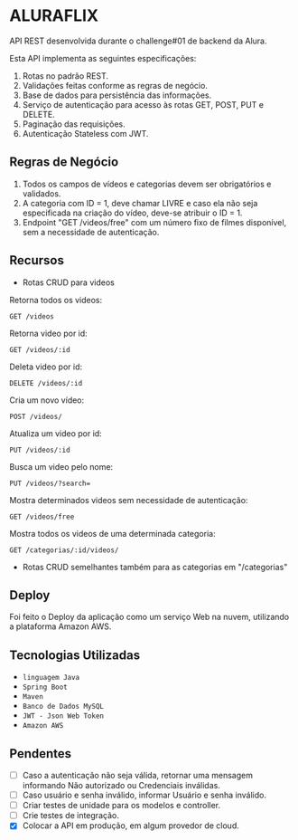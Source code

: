 # ALURAFLIX
API REST desenvolvida durante o challenge#01 de backend da Alura.

Esta API implementa as seguintes especificações:
1. Rotas no padrão REST.
2. Validações feitas conforme as regras de negócio.
3. Base de dados para persistência das informações.
4. Serviço de autenticação para acesso às rotas GET, POST, PUT e DELETE.
5. Paginação das requisições.
6. Autenticação Stateless com JWT.

## Regras de Negócio
1. Todos os campos de vídeos e categorias devem ser obrigatórios e validados.
2. A categoria com ID = 1, deve chamar LIVRE e caso ela não seja especificada na criação do vídeo, deve-se atribuir o ID = 1.
3. Endpoint "GET /videos/free" com um número fixo de filmes disponível, sem a necessidade de autenticação.

## Recursos
- Rotas CRUD para videos

Retorna todos os videos:
```
GET /videos
```

Retorna video por id:
```
GET /videos/:id
```

Deleta video por id:
```
DELETE /videos/:id
```

Cria um novo vídeo:
```
POST /videos/
```

Atualiza um video por id:
```
PUT /videos/:id
```

Busca um video pelo nome:
```
PUT /videos/?search=
```

Mostra determinados videos sem necessidade de autenticação:
```
GET /videos/free
```

Mostra todos os videos de uma determinada categoria:
```
GET /categorias/:id/videos/
```

- Rotas CRUD semelhantes também para as categorias em "/categorias"

## Deploy
Foi feito o Deploy da aplicação como um serviço Web na nuvem, utilizando a plataforma Amazon AWS.

## Tecnologias Utilizadas
- `linguagem Java`
- `Spring Boot`
- `Maven`
- `Banco de Dados MySQL`
- `JWT - Json Web Token`
- `Amazon AWS`

## Pendentes
- [ ] Caso a autenticação não seja válida, retornar uma mensagem informando Não autorizado ou Credenciais inválidas.
- [ ] Caso usuário e senha inválido, informar Usuário e senha inválido.
- [ ] Criar testes de unidade para os modelos e controller.
- [ ] Crie testes de integração.
- [x] Colocar a API em produção, em algum provedor de cloud.